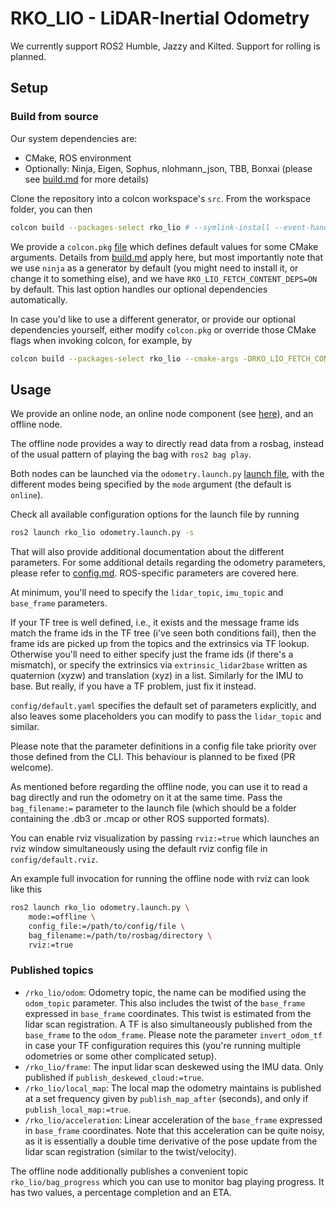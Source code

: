 # RKO_LIO - LiDAR-Inertial Odometry

We currently support ROS2 Humble, Jazzy and Kilted.
Support for rolling is planned.

## Setup

### Build from source

Our system dependencies are:
- CMake, ROS environment
- Optionally: Ninja, Eigen, Sophus, nlohmann_json, TBB, Bonxai (please see [build.md](../docs/build.md) for more details)

Clone the repository into a colcon workspace's `src`. From the workspace folder, you can then

```bash
colcon build --packages-select rko_lio # --symlink-install --event-handlers console_direct+
```

We provide a `colcon.pkg` [file](colcon.pkg) which defines default values for some CMake arguments. Details from [build.md](../docs/build.md) apply here, but most importantly note that we use `ninja` as a generator by default (you might need to install it, or change it to something else), and we have `RKO_LIO_FETCH_CONTENT_DEPS=ON` by default. This last option handles our optional dependencies automatically.

In case you'd like to use a different generator, or provide our optional dependencies yourself, either modify `colcon.pkg` or override those CMake flags when invoking colcon, for example, by

```bash
colcon build --packages-select rko_lio --cmake-args -DRKO_LIO_FETCH_CONTENT_DEPS=OFF # --event-handlers console_direct+
```

## Usage

We provide an online node, an online node component (see [here](rko_lio/CMakeLists.txt#L54)), and an offline node.

The offline node provides a way to directly read data from a rosbag, instead of the usual pattern of playing the bag with `ros2 bag play`.

Both nodes can be launched via the `odometry.launch.py` [launch file](launch/odometry.launch.py), with the different modes being specified by the `mode` argument (the default is `online`).

Check all available configuration options for the launch file by running

```bash
ros2 launch rko_lio odometry.launch.py -s
```

That will also provide additional documentation about the different parameters. For some additional details regarding the odometry parameters, please refer to [config.md](../docs/config.md). ROS-specific parameters are covered here.

At minimum, you'll need to specify the `lidar_topic`, `imu_topic` and `base_frame` parameters.

If your TF tree is well defined, i.e., it exists and the message frame ids match the frame ids in the TF tree (i've seen both conditions fail), then the frame ids are picked up from the topics and the extrinsics via TF lookup.
Otherwise you'll need to either specify just the frame ids (if there's a mismatch), or specify the extrinsics via `extrinsic_lidar2base` written as quaternion (xyzw) and translation (xyz) in a list.
Similarly for the IMU to base.
But really, if you have a TF problem, just fix it instead.

`config/default.yaml` specifies the default set of parameters explicitly, and also leaves some placeholders you can modify to pass the `lidar_topic` and similar.

Please note that the parameter definitions in a config file take priority over those defined from the CLI. This behaviour is planned to be fixed (PR welcome).

As mentioned before regarding the offline node, you can use it to read a bag directly and run the odometry on it at the same time. Pass the `bag_filename:=` parameter to the launch file (which should be a folder containing the .db3 or .mcap or other ROS supported formats).

You can enable rviz visualization by passing `rviz:=true` which launches an rviz window simultaneously using the default rviz config file in `config/default.rviz`.

An example full invocation for running the offline node with rviz can look like this

```bash
ros2 launch rko_lio odometry.launch.py \
    mode:=offline \
    config_file:=/path/to/config/file \
    bag_filename:=/path/to/rosbag/directory \
    rviz:=true
```

### Published topics

- `/rko_lio/odom`: Odometry topic, the name can be modified using the `odom_topic` parameter. This also includes the twist of the `base_frame` expressed in `base_frame` coordinates. This twist is estimated from the lidar scan registration. A TF is also simultaneously published from the `base_frame` to the `odom_frame`. Please note the parameter `invert_odom_tf` in case your TF configuration requires this (you're running multiple odometries or some other complicated setup).
- `/rko_lio/frame`: The input lidar scan deskewed using the IMU data. Only published if `publish_deskewed_cloud:=true`.
- `/rko_lio/local_map`: The local map the odometry maintains is published at a set frequency given by `publish_map_after` (seconds), and only if `publish_local_map:=true`.
- `/rko_lio/acceleration`: Linear acceleration of the `base_frame` expressed in `base_frame` coordinates. Note that this acceleration can be quite noisy, as it is essentially a double time derivative of the pose update from the lidar scan registration (similar to the twist/velocity).

The offline node additionally publishes a convenient topic `rko_lio/bag_progress` which you can use to monitor bag playing progress. It has two values, a percentage completion and an ETA.

